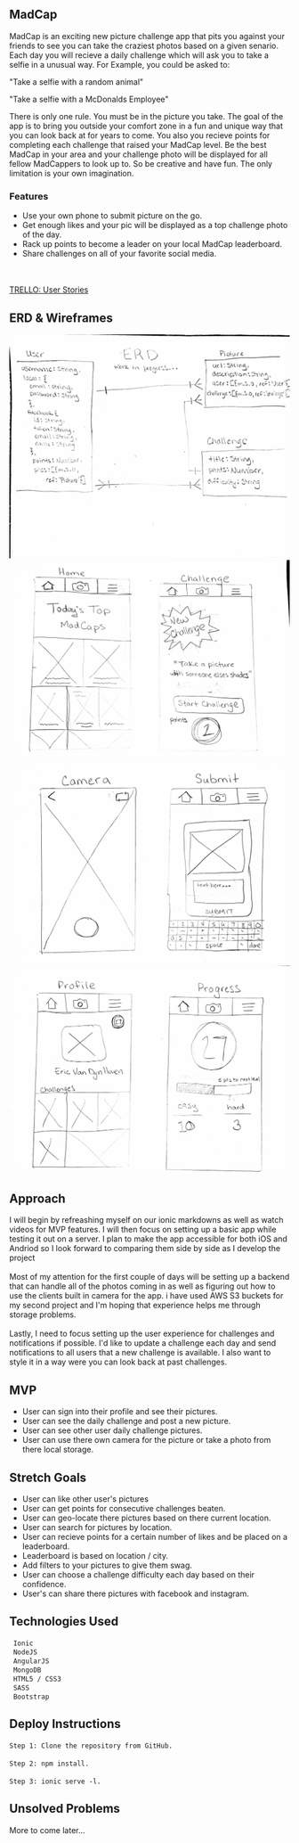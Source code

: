 ## MadCap
MadCap is an exciting new picture challenge app that pits you against your friends to see you can take the craziest photos based on a given senario. Each day you will recieve a daily challenge which will ask you to take a selfie in a unusual way. For Example, you could be asked to:

"Take a selfie with a random animal" 

"Take a selfie with a McDonalds Employee"

There is only one rule. You must be in the picture you take. The goal of the app is to bring you outside your comfort zone in a fun and unique way that you can look back at for years to come. You also you recieve points for completing each challenge that raised your MadCap level. Be the best MadCap in your area and your challenge photo will be displayed for all fellow MadCappers to look up to. So be creative and have fun. The only limitation is your own imagination.

### Features

- Use your own phone to submit picture on the go.
- Get enough likes and your pic will be displayed as a top challenge photo of the day.
- Rack up points to become a leader on your local MadCap leaderboard.
- Share challenges on all of your favorite social media.

<br></br>
[TRELLO:  User Stories](https://trello.com/b/piXaTwuQ/madcap)

## ERD & Wireframes
![](assets/EDR.png)
![](assets/wireframe1.png)
![](assets/wireframe2.png)
![](assets/wireframe3.png)

## Approach
 I will begin by refreashing myself on our ionic markdowns as well as watch videos for MVP features. I will then focus on setting up a basic app while testing it out on a server. I plan to make the app accessible for both iOS and Andriod so I look forward to comparing them side by side as I develop the project
<br>
<br>
Most of my attention for the first couple of days will be setting up a backend that can handle all of the photos coming in as well as figuring out how to use the clients built in camera for the app. i have used AWS S3 buckets for my second project and I'm hoping that experience helps me through storage problems. 
<br>
<br>
Lastly, I need to focus setting up the user experience for challenges and notifications if possible. I'd like to update a challenge each day and send notifications to all users that a new challenge is available. I also want to style it in a way were you can look back at past challenges.

## MVP
- User can sign into their profile and see their pictures.
- User can see the daily challenge and post a new picture.
- User can see other user daily challenge pictures.
- User can use there own camera for the picture or take a photo from there local storage.


## Stretch Goals
- User can like other user's pictures
- User can get points for consecutive challenges beaten.
- User can geo-locate there pictures based on there current location.
- User can search for pictures by location.
- User can recieve points for a certain number of likes and be placed on a leaderboard.
- Leaderboard is based on location / city.
- Add filters to your pictures to give them swag.
- User can choose a challenge difficulty each day based on their confidence.
- User's can share there pictures with facebook and instagram.


## Technologies Used
```
 Ionic
 NodeJS
 AngularJS
 MongoDB
 HTML5 / CSS3
 SASS
 Bootstrap
```

## Deploy Instructions
```
Step 1: Clone the repository from GitHub.

Step 2: npm install.

Step 3: ionic serve -l.

```

## Unsolved Problems
More to come later...
